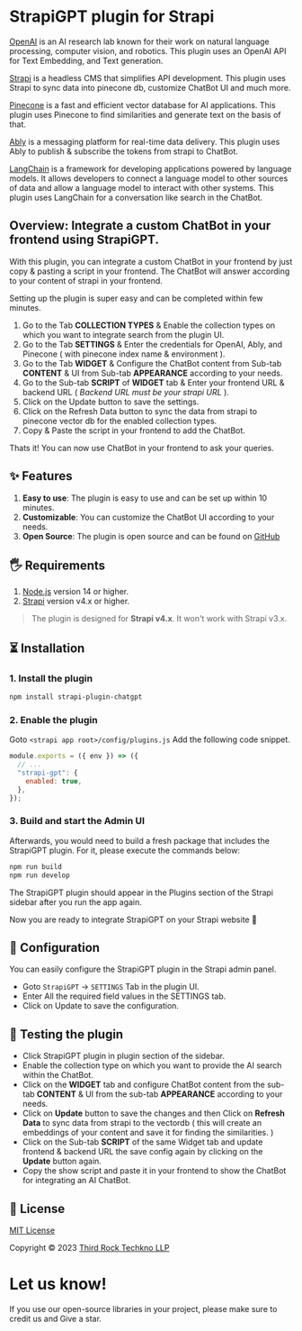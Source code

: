 # StrapiGPT plugin for Strapi

[OpenAI](https://openai.com/) is an AI research lab known for their work on natural language processing, computer vision, and robotics. This plugin uses an OpenAI API for Text Embedding, and Text generation.

[Strapi](https://strapi.io/) is a headless CMS that simplifies API development. This plugin uses Strapi to sync data into pinecone db, customize ChatBot UI and much more.

[Pinecone](https://www.pinecone.io/) is a fast and efficient vector database for AI applications. This plugin uses Pinecone to find similarities and generate text on the basis of that.

[Ably](https://ably.com/) is a messaging platform for real-time data delivery. This plugin uses Ably to publish & subscribe the tokens from strapi to ChatBot.

[LangChain](https://js.langchain.com/) is a framework for developing applications powered by language models. It allows developers to connect a language model to other sources of data and allow a language model to interact with other systems. This plugin uses LangChain for a conversation like search in the ChatBot.

## Overview: Integrate a custom ChatBot in your frontend using StrapiGPT.

With this plugin, you can integrate a custom ChatBot in your frontend by just copy & pasting a script in your frontend. The ChatBot will answer according to your content of strapi in your frontend.

Setting up the plugin is super easy and can be completed within few minutes.

1. Go to the Tab **COLLECTION TYPES** & Enable the collection types on which you want to integrate search from the plugin UI.
2. Go to the Tab **SETTINGS** & Enter the credentials for OpenAI, Ably, and Pinecone ( with pinecone index name & environment ).
3. Go to the Tab **WIDGET** & Configure the ChatBot content from Sub-tab **CONTENT** & UI from Sub-tab **APPEARANCE** according to your needs.
4. Go to the Sub-tab **SCRIPT** of **WIDGET** tab & Enter your frontend URL & backend URL ( *Backend URL must be your strapi URL* ).
5. Click on the Update button to save the settings.
6. Click on the Refresh Data button to sync the data from strapi to pinecone vector db for the enabled collection types.
7. Copy & Paste the script in your frontend to add the ChatBot.


Thats it! You can now use ChatBot in your frontend to ask your queries.

## ✨ Features

1. **Easy to use**: The plugin is easy to use and can be set up within 10 minutes.
1. **Customizable**: You can customize the ChatBot UI according to your needs.
1. **Open Source**: The plugin is open source and can be found on [GitHub](https://github.com/thirdrocktechno/strapi-plugin-chatgpt)

## 🖐 Requirements

1. [Node.js](https://nodejs.org/en/) version 14 or higher.
1. [Strapi](https://strapi.io/) version v4.x or higher.

> The plugin is designed for **Strapi v4.x**. It won't work with Strapi v3.x.


## ⏳ Installation

### 1. Install the plugin

<!-- use npm for installing plugin -->

```bash
npm install strapi-plugin-chatgpt
```

### 2. Enable the plugin

<!-- enable the plugin in the admin panel -->

Goto `<strapi app root>/config/plugins.js` Add the following code snippet.

```js
module.exports = ({ env }) => ({
  // ...
  "strapi-gpt": {
    enabled: true,
  },
});
```

### 3. Build and start the Admin UI

Afterwards, you would need to build a fresh package that includes the StrapiGPT plugin. For it, please execute the commands below:

<!-- build the admin UI -->

```bash
npm run build
npm run develop
```

The StrapiGPT plugin should appear in the Plugins section of the Strapi sidebar after you run the app again.

Now you are ready to integrate StrapiGPT on your Strapi website 🎉

## 🔧 Configuration

You can easily configure the StrapiGPT plugin in the Strapi admin panel.

- Goto `StrapiGPT` -> `SETTINGS` Tab in the plugin UI.
- Enter All the required field values in the SETTINGS tab.
- Click on Update to save the configuration.


## 📖 Testing the plugin

- Click StrapiGPT plugin in plugin section of the sidebar.
- Enable the collection type on which you want to provide the AI search within the ChatBot.
- Click on the **WIDGET** tab and configure ChatBot content from the sub-tab **CONTENT** & UI from the sub-tab **APPEARANCE** according to your needs.
- Click on **Update** button to save the changes and then Click on **Refresh Data** to sync data from strapi to the vectordb ( this will create an embeddings of your content and save it for finding the similarities. )
- Click on the Sub-tab **SCRIPT** of the same Widget tab and update frontend & backend URL the save config again by clicking on the **Update** button again.
- Copy the show script and paste it in your frontend to show the ChatBot for integrating an AI ChatBot.


## 📝 License

[MIT License](LICENSE.md)

Copyright © 2023 [Third Rock Techkno LLP](https://www.thirdrocktechkno.com/)

# Let us know!

If you use our open-source libraries in your project, please make sure to credit us and Give a star.